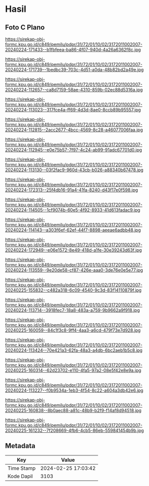 # Hasil

## Foto C Plano

https://sirekap-obj-formc.kpu.go.id/c849/pemilu/pdpr/31/72/01/10/02/3172011002007-20240224-171433--b1fbfeea-ba86-4f07-940d-4a26a6362f8c.jpg

https://sirekap-obj-formc.kpu.go.id/c849/pemilu/pdpr/31/72/01/10/02/3172011002007-20240224-171739--1bedbc39-703c-4d51-a0da-48b82bd2a49e.jpg

https://sirekap-obj-formc.kpu.go.id/c849/pemilu/pdpr/31/72/01/10/02/3172011002007-20240224-112657--ca8d7159-58ae-4310-859b-02ec88d5316a.jpg

https://sirekap-obj-formc.kpu.go.id/c849/pemilu/pdpr/31/72/01/10/02/3172011002007-20240224-113023--317fce4a-ff69-4d3d-8ae0-8ccb89b95557.jpg

https://sirekap-obj-formc.kpu.go.id/c849/pemilu/pdpr/31/72/01/10/02/3172011002007-20240224-112815--2acc2677-4bcc-4569-8c28-a46077006faa.jpg

https://sirekap-obj-formc.kpu.go.id/c849/pemilu/pdpr/31/72/01/10/02/3172011002007-20240224-112945--e0e75b57-7f97-4c24-ab99-91adc67701d0.jpg

https://sirekap-obj-formc.kpu.go.id/c849/pemilu/pdpr/31/72/01/10/02/3172011002007-20240224-113130--03f2fac9-960d-43cb-b026-a88340b67478.jpg

https://sirekap-obj-formc.kpu.go.id/c849/pemilu/pdpr/31/72/01/10/02/3172011002007-20240224-172313--25f4db16-91a4-41fa-8240-d43f17e0f598.jpg

https://sirekap-obj-formc.kpu.go.id/c849/pemilu/pdpr/31/72/01/10/02/3172011002007-20240224-114505--1cf9074b-60e5-4f92-8933-41d613fadac9.jpg

https://sirekap-obj-formc.kpu.go.id/c849/pemilu/pdpr/31/72/01/10/02/3172011002007-20240224-114143--a303f6ef-62ef-44f7-8898-aeeae6adbb48.jpg

https://sirekap-obj-formc.kpu.go.id/c849/pemilu/pdpr/31/72/01/10/02/3172011002007-20240224-172949--e06e1572-8e49-418d-a1fe-30e39243d63f.jpg

https://sirekap-obj-formc.kpu.go.id/c849/pemilu/pdpr/31/72/01/10/02/3172011002007-20240224-113559--9e20de58-cf87-426e-aaa0-3de76e0e5e77.jpg

https://sirekap-obj-formc.kpu.go.id/c849/pemilu/pdpr/31/72/01/10/02/3172011002007-20240225-155832--c482a318-6c09-4540-9c3d-83f14110879f.jpg

https://sirekap-obj-formc.kpu.go.id/c849/pemilu/pdpr/31/72/01/10/02/3172011002007-20240224-113714--3918fec7-18a8-483a-a759-9b9662a9f918.jpg

https://sirekap-obj-formc.kpu.go.id/c849/pemilu/pdpr/31/72/01/10/02/3172011002007-20240225-160059--84c1f3c8-9ff4-4aa3-a6cd-479f73e7d928.jpg

https://sirekap-obj-formc.kpu.go.id/c849/pemilu/pdpr/31/72/01/10/02/3172011002007-20240224-113424--70e421a3-62fa-48a3-a4db-6bc2aeb1b5c8.jpg

https://sirekap-obj-formc.kpu.go.id/c849/pemilu/pdpr/31/72/01/10/02/3172011002007-20240225-160314--62d23702-e110-4fa5-97a2-08e5f42e8e9a.jpg

https://sirekap-obj-formc.kpu.go.id/c849/pemilu/pdpr/31/72/01/10/02/3172011002007-20240224-113227--f0b9534a-1eb3-4f54-8c22-a604a3db42e6.jpg

https://sirekap-obj-formc.kpu.go.id/c849/pemilu/pdpr/31/72/01/10/02/3172011002007-20240225-160838--8b0aec88-a81c-48b9-b2f9-f14af8d94518.jpg

https://sirekap-obj-formc.kpu.go.id/c849/pemilu/pdpr/31/72/01/10/02/3172011002007-20240225-161232--7f208669-4fb6-4cb5-86eb-559841454b9b.jpg


## Metadata

| Key        | Value               |
| ---------- | ------------------- |
| Time Stamp | 2024-02-25 17:03:42 |
| Kode Dapil | 3103                |



